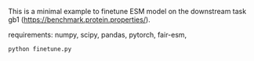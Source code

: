 This is a minimal example to finetune ESM model on the downstream task gb1 (https://benchmark.protein.properties/).

requirements: 
numpy, scipy, pandas, pytorch, fair-esm,

```
python finetune.py
```